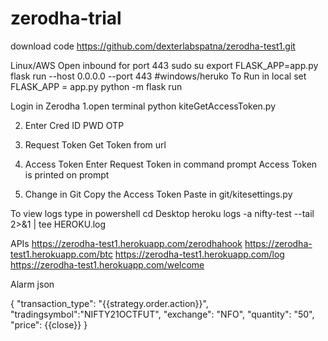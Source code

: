 # zerodha-trial
download code
https://github.com/dexterlabspatna/zerodha-test1.git

Linux/AWS
Open inbound for port 443
sudo su
export FLASK_APP=app.py
flask run --host 0.0.0.0 --port 443
#windows/heruko
To Run in local
	set FLASK_APP = app.py
	python -m flask run

Login in Zerodha
1.open terminal
	python kiteGetAccessToken.py

2. Enter Cred
	ID
	PWD
	OTP

5. Request Token
	Get Token from url
	
6. Access Token
	Enter Request Token in command prompt
	Access Token is printed on prompt
	
7. Change in Git
	Copy the Access Token
	Paste in git/kitesettings.py

To view logs type in powershell
cd Desktop
heroku logs -a nifty-test --tail 2>&1 | tee HEROKU.log

APIs
https://zerodha-test1.herokuapp.com/zerodhahook
https://zerodha-test1.herokuapp.com/btc
https://zerodha-test1.herokuapp.com/log
https://zerodha-test1.herokuapp.com/welcome

Alarm json

{
"transaction_type": "{{strategy.order.action}}",
"tradingsymbol":"NIFTY21OCTFUT",
"exchange": "NFO",
"quantity": "50",
"price": {{close}}
}
